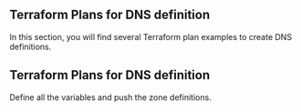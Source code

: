 ## Terraform Plans for DNS definition

In this section, you will find several Terraform plan examples to create DNS definitions.

## Terraform Plans for DNS definition

Define all the variables and push the zone definitions.